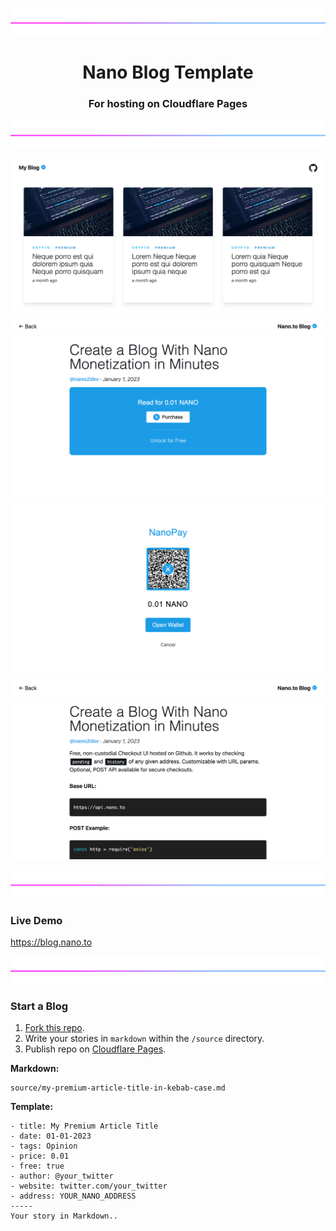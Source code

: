 ![line](https://github.com/fwd/n2/raw/master/.github/line.png)

<h1 align="center">Nano Blog Template</h1>
<h3 align="center">For hosting on Cloudflare Pages</h3>

![line](https://github.com/fwd/n2/raw/master/.github/line.png)


![line](https://github.com/fwd/nano-blog/raw/master/.github/banner.png)
![line](https://github.com/fwd/nano-blog/raw/master/.github/payscreen.png)
![line](https://github.com/fwd/nano-blog/raw/master/.github/paywall.png)
![line](https://github.com/fwd/nano-blog/raw/master/.github/article.png)


![line](https://github.com/fwd/n2/raw/master/.github/line.png)

### Live Demo

https://blog.nano.to 

![line](https://github.com/fwd/n2/raw/master/.github/line.png)

### Start a Blog

1. [Fork this repo](https://github.com/fwd/nano-blog/generate). 
2. Write your stories in ```markdown``` within the ```/source``` directory.
3. Publish repo on [Cloudflare Pages](https://developers.cloudflare.com/pages/).

**Markdown:**

```
source/my-premium-article-title-in-kebab-case.md
```

**Template:**

```
- title: My Premium Article Title
- date: 01-01-2023
- tags: Opinion
- price: 0.01
- free: true
- author: @your_twitter
- website: twitter.com/your_twitter
- address: YOUR_NANO_ADDRESS
-----
Your story in Markdown..
```
